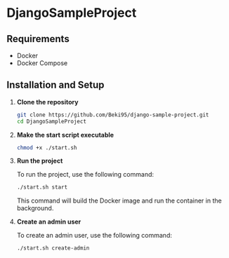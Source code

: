 # DjangoSampleProject


## Requirements
- Docker
- Docker Compose

## Installation and Setup

1. **Clone the repository**

    ```sh
    git clone https://github.com/Beki95/django-sample-project.git
    cd DjangoSampleProject
    ```

2. **Make the start script executable**

    ```sh
    chmod +x ./start.sh
    ```

3. **Run the project**

    To run the project, use the following command:

    ```sh
    ./start.sh start
    ```

    This command will build the Docker image and run the container in the background.

4. **Create an admin user**

    To create an admin user, use the following command:

    ```sh
    ./start.sh create-admin
    ```